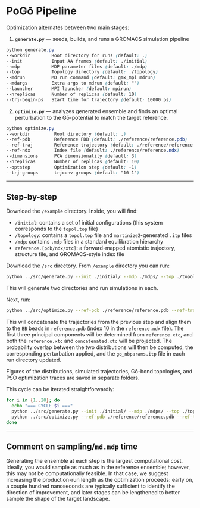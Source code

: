 # PoGō Pipeline

Optimization alternates between two main stages:

1. **`generate.py`** — seeds, builds, and runs a GROMACS simulation pipeline  
```scss
python generate.py
--workdir        Root directory for runs (default: .)
--init           Input AA frames (default: ./initial)
--mdp            MDP parameter files (default: ./mdp)
--top            Topology directory (default: ./topology)
--mdrun          MD run command (default: gmx_mpi mdrun)
--mdargs         Extra args to mdrun (default: "")
--launcher       MPI launcher (default: mpirun)
--nreplicas      Number of replicas (default: 10)
--trj-begin-ps   Start time for trajectory (default: 10000 ps)
```

2. **`optimize.py`** — analyzes generated ensemble and finds an optimal perturbation to the Gō-potential to match the target reference.  

```scss
python optimize.py
--workdir         Root directory (default: .)
--ref-pdb         Reference PDB (default: ./reference/reference.pdb)
--ref-traj        Reference trajectory (default: ./reference/reference.xtc)
--ref-ndx         Index file (default: ./reference/reference.ndx)
--dimensions      PCA dimensionality (default: 3)
--nreplicas       Number of replicas (default: 10)
--optstep         Optimization step (default: -1)
--trj-groups      trjconv groups (default: "10 1")
```

---
## Step-by-step
Download the `/example` directory. Inside, you will find:

- `/initial`: contains a set of initial configurations (this system corresponds to the `topol.top` file)
- `/topology`: contains a `topol.top` file and `martinize2`-generated `.itp` files
- `/mdp`: contains `.mdp` files in a standard equilibration hierarchy
- `reference.[pdb/ndx/xtc]`: a forward-mapped atomistic trajectory, structure file, and GROMACS-style index file

Download the `/src` directory. From `/example` directory you can run:

```bash
python ../src/generate.py --init ./initial/ --mdp ./mdps/ --top ./topology/ --nreplicas 2
````

This will generate two directories and run simulations in each.

Next, run:

```bash
python ../src/optimize.py --ref-pdb ./reference/reference.pdb --ref-traj ./reference/reference.xtc --ref-ndx ./reference/reference.ndx --trj-groups "10 1" --dimensions 3 --nreplicas 2
```

This will concatenate the trajectories from the previous step and align them to the `BB` beads in `reference.pdb` (index 10 in the `reference.ndx` file). The first three principal components will be determined from `reference.xtc`, and both the `reference.xtc` and `concatenated.xtc` will be projected. The probability overlap between the two distributions will then be computed, the corresponding perturbation applied, and the `go_nbparams.itp` file in each run directory updated.

Figures of the distributions, simulated trajectories, Gō-bond topologies, and PSO optimization traces are saved in separate folders.


This cycle can be iterated straightforwardly:

```bash
for i in {1..20}; do
  echo "=== CYCLE $i ==="
  python ../src/generate.py --init ./initial/ --mdp ./mdps/ --top ./topology/ --nreplicas 2
  python ../src/optimize.py --ref-pdb ./reference/reference.pdb --ref-traj ./reference/reference.xtc --ref-ndx ./reference/reference.ndx --trj-groups "10 1" --dimensions 3 --nreplicas 2
done
```
---

## Comment on sampling/`md.mdp` time
Generating the ensemble at each step is the largest computational cost. Ideally, you would sample as much as in the reference ensemble; however, this may not be computationally feasible. In that case, we suggest increasing the production-run length as the optimization proceeds: early on, a couple hundred nanoseconds are typically sufficient to identify the direction of improvement, and later stages can be lengthened to better sample the shape of the target landscape.


<!--
## `generate.py` — Command-Line Flags
| **Flag**         | **Default**                   | **Description**                                                                           |
| ---------------- | ----------------------------- | ----------------------------------------------------------------------------------------- |
| `--init`         | `./initial`                   | Directory containing AA frames (`frame<N>.gro`).                                          |
| `--mdp`          | `./mdp`                       | Directory containing GROMACS `.mdp` parameter files (`min.mdp`, `eq0.mdp`, etc.).         |
| `--top`          | `./topology`                  | Directory containing topology files (`topol*`, `top/` tree).                              |
| `--ref-ndx`      | `./reference/reference.ndx`   | Reference index used to extract BB beads after simulations                                 |
| `--mdrun`        | `gmx_mpi mdrun`               | Command used to run molecular dynamics (MPI-enabled if applicable).                       |
| `--launcher`     | `mpirun`                      | MPI launcher command (e.g., `mpirun`, `srun`, or empty).                                  |
| `--nreplicas`    | `10`                          | Number of replicas (`sim_0..sim_{N-1}`).                                                  |
| `--trj-groups`   | `"1 1"`                       | Space-separated `trjconv` index selections via stdin (e.g., `"1 1"` = Protein/Protein).   |
| `--trj-begin`    | `50000`                       | Start time (ps) for `trjconv -b` trajectory trimming.                                     |


## `optimize.py` — Command-Line Flags
| **Flag**         | **Default**                 | **Description**                                                                           |
| ---------------- | --------------------------- | ----------------------------------------------------------------------------------------- |
| `--init`         | `./initial`                 | Directory with initial AA frames (`frame<N>.gro`, if used elsewhere).                     |
| `--mdp`          | `./mdp`                     | Directory containing `.mdp` files (if referenced).                                        |
| `--top`          | `./topology`                | Directory with topology files or include tree (if referenced).                            |
| `--ref-pdb`      | `./reference/reference.pdb` | Reference PDB used to read topology for CG/AA universes.                                  |
| `--ref-xtc-aa`   | `./reference/reference.xtc` | Aligned AA trajectory file (relative to `--ref`).                                         |
| `--ref-ndx`      | `./reference/reference.ndx` | Index file for group selections (relative to `--ref`).                                    |
| `--pc-boundary`  | `35`                        | Plot boundary for principal component (PC) axes.                                          |
| `--nreplicas`    | `10`                        | Number of replicas to collect (`sim_0..sim_{N-1}`).                                       |
| `--optstep`      | `-1`                        | Override optimization step index; use `-1` to infer automatically.                        |
| `--trj-groups`   | `"10 1"`                    | Space-separated selections passed to `trjconv` (e.g., `"10 1"`).                          |
| `--out-cg-traj`  | `"cg_traj"`                 | Output directory for processed CG trajectories.                                           |
| `--out-fe`       | `"fe_maps"`                 | Output directory for free energy maps.                                                    |
| `--out-params`   | `"optimized_params"`        | Directory where updated force-field parameters are written.                               | -->

